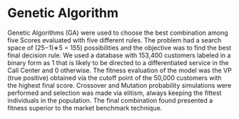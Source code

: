 # Genetic Algorithm

Genetic Algorithms (GA) were used to choose the best combination among five Scores evaluated with five different rules. The problem had a search space of (25−1)∗5 = 155) possibilities and the objective was to find the best final decision rule. We used a database with 153,400 customers labeled in a binary form as 1 that is likely to be directed to a differentiated service in the Call Center and 0 otherwise. The fitness evaluation of the model was the VP (true positive) obtained via the cutoff point of the 50,000 customers with the highest final score. Crossover and Mutation probability simulations were performed and selection was made via elitism, always keeping the fittest individuals in the population. The final combination found presented a fitness superior to the market benchmark technique.
